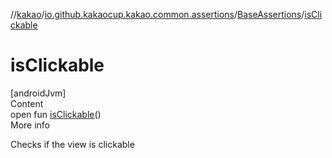 //[kakao](../../../index.md)/[io.github.kakaocup.kakao.common.assertions](../index.md)/[BaseAssertions](index.md)/[isClickable](is-clickable.md)



# isClickable  
[androidJvm]  
Content  
open fun [isClickable](is-clickable.md)()  
More info  


Checks if the view is clickable

  



